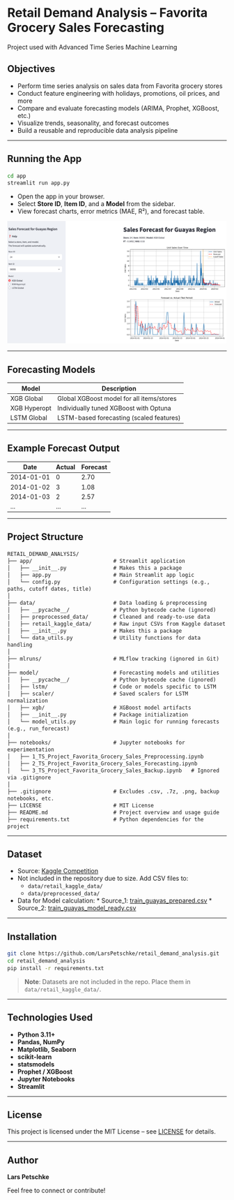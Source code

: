 # Retail Demand Analysis – Favorita Grocery Sales Forecasting
Project used with Advanced Time Series Machine Learning


## Objectives

- Perform time series analysis on sales data from Favorita grocery stores
- Conduct feature engineering with holidays, promotions, oil prices, and more
- Compare and evaluate forecasting models (ARIMA, Prophet, XGBoost, etc.)
- Visualize trends, seasonality, and forecast outcomes
- Build a reusable and reproducible data analysis pipeline

---

## Running the App

```bash
cd app
streamlit run app.py
```

- Open the app in your browser.
- Select **Store ID**, **Item ID**, and a **Model** from the sidebar.
- View forecast charts, error metrics (MAE, R²), and forecast table.

![App Screenshow](app/app_screenshot.png)

---

## Forecasting Models

| Model            | Description                              |
|------------------|------------------------------------------|
| XGB Global       | Global XGBoost model for all items/stores |
| XGB Hyperopt     | Individually tuned XGBoost with Optuna    |
| LSTM Global      | LSTM-based forecasting (scaled features)  |

---
## Example Forecast Output

| Date       | Actual | Forecast |
|------------|--------|----------|
| 2014-01-01 | 0      | 2.70     |
| 2014-01-02 | 3      | 1.08     |
| 2014-01-03 | 2      | 2.57     |
| ...        | ...    | ...      |

---

## Project Structure

```
RETAIL_DEMAND_ANALYSIS/
├── app/                          # Streamlit application
│   ├── __init__.py               # Makes this a package
│   ├── app.py                    # Main Streamlit app logic
│   └── config.py                 # Configuration settings (e.g., paths, cutoff dates, title)
│
├── data/                         # Data loading & preprocessing
│   ├── __pycache__/              # Python bytecode cache (ignored)
│   ├── preprocessed_data/        # Cleaned and ready-to-use data
│   ├── retail_kaggle_data/       # Raw input CSVs from Kaggle dataset
│   ├── __init__.py               # Makes this a package
│   └── data_utils.py             # Utility functions for data handling
│
├── mlruns/                       # MLflow tracking (ignored in Git)
│
├── model/                        # Forecasting models and utilities
│   ├── __pycache__/              # Python bytecode cache (ignored)
│   ├── lstm/                     # Code or models specific to LSTM
│   ├── scaler/                   # Saved scalers for LSTM normalization
│   ├── xgb/                      # XGBoost model artifacts
│   ├── __init__.py               # Package initialization
│   └── model_utils.py            # Main logic for running forecasts (e.g., run_forecast)
│
├── notebooks/                    # Jupyter notebooks for experimentation
│   ├── 1_TS_Project_Favorita_Grocery_Sales_Preprocessing.ipynb
│   ├── 2_TS_Project_Favorita_Grocery_Sales_Forecasting.ipynb
│   └── 3_TS_Project_Favorita_Grocery_Sales_Backup.ipynb   # Ignored via .gitignore
│
├── .gitignore                    # Excludes .csv, .7z, .png, backup notebooks, etc.
├── LICENSE                       # MIT License
├── README.md                     # Project overview and usage guide
├── requirements.txt              # Python dependencies for the project
```

---

## Dataset

- Source: [Kaggle Competition](https://www.kaggle.com/competitions/store-sales-time-series-forecasting)
- Not included in the repository due to size. Add CSV files to:
  - `data/retail_kaggle_data/`
  - `data/preprocessed_data/`
- Data for Model calculation:   * Source_1: [train_guayas_prepared.csv](https://drive.google.com/file/d/1d88sCAmvrbujI2ObzEqOErUI2zZG9yuE/view?usp=sharing)
                                * Source_2: [train_guayas_model_ready.csv](https://drive.google.com/file/d/16Sr31NGSL15RfSMHpNiAczNF8D7ZPf1G/view?usp=sharing)

---

## Installation

```bash
git clone https://github.com/LarsPetschke/retail_demand_analysis.git
cd retail_demand_analysis
pip install -r requirements.txt
```

> **Note**: Datasets are not included in the repo. Place them in `data/retail_kaggle_data/`.

---

## Technologies Used

- **Python 3.11+**
- **Pandas, NumPy**
- **Matplotlib, Seaborn**
- **scikit-learn**
- **statsmodels**
- **Prophet / XGBoost**
- **Jupyter Notebooks**
- **Streamlit**

---
## License

This project is licensed under the MIT License – see [LICENSE](LICENSE) for details.

---

## Author

**Lars Petschke**  

Feel free to connect or contribute!
